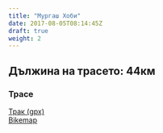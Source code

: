 ```yaml
---
title: "Мургаш Хоби"
date: 2017-08-05T08:14:45Z
draft: true
weight: 2
---
```


## Дължина на трасето: 44км
### Трасе  
[Трак (gpx)](https://drive.google.com/open?id=0B8lR1_MWHzbCMWhaR1pDeEZXV0k)  
[Bikemap](https://www.bikemap.net/en/route/4143055-murgash-44km/)  

